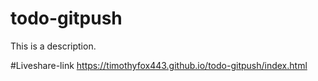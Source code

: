# todo-gitpush
This is a description.

#Liveshare-link
https://timothyfox443.github.io/todo-gitpush/index.html

